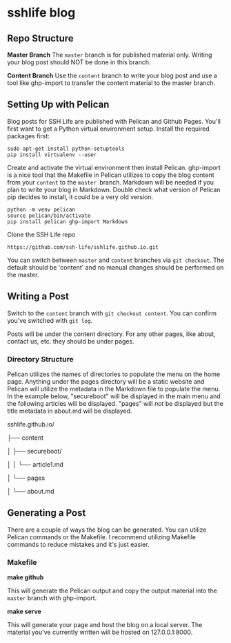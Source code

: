# sshlife blog

## Repo Structure
**Master Branch**
The `master` branch is for published material only. Writing your blog post should NOT be done in this branch.

**Content Branch**
Use the `content` branch to write your blog post and use a tool like ghp-import to transfer the content material to the master branch.

## Setting Up with Pelican
Blog posts for SSH Life are published with Pelican and Github Pages. You'll first want to get a Python virtual environment setup. Install the required packages first:

```
sudo apt-get install python-setuptools
pip install virtualenv --user
```

Create and activate the virtual environment then install Pelican. ghp-import is a nice tool that the Makefile in Pelican utilizes to copy the blog content from your `content` to the `master `branch. Markdown will be needed if you plan to write your blog in Markdown. Double check what version of Pelican pip decides to install, it could be a very old version.
```
python -m venv pelican
source pelican/bin/activate
pip install pelican ghp-import Markdown

```

Clone the SSH Life repo
```
https://github.com/ssh-life/sshlife.github.io.git
```

You can switch between `master` and `content` branches via `git checkout`. The default should be 'content' and no manual changes should be performed on the master.

## Writing a Post
Switch to the `content` branch with `git checkout content`. You can confirm you've switched with `git log`.

Posts will be under the content directory. For any other pages, like about, contact us, etc. they should be under pages.

### Directory Structure ###
Pelican utilizes the names of directories to populate the menu on the home page. Anything under the pages directory will be a static website and Pelican will utilize the metadata in the Markdown file to populate the menu. In the example below, "secureboot" will be displayed in the main menu and the following articles will be displayed. "pages" will *not* be displayed but the title metadata in about.md will be displayed.

sshlife.github.io/

├── content

│   ├── secureboot/

│   │   └── article1.md

│   └── pages

│       └── about.md



## Generating a Post
There are a couple of ways the blog can be generated. You can utilize Pelican commands or the Makefile. I recommend utilizing Makefile commands to reduce mistakes and it's just easier.

### Makefile
**make github**

This will generate the Pelican output and copy the output material into the `master` branch with ghp-import. 

**make serve**

This will generate your page and host the blog on a local server. The material you've currently written will be hosted on 127.0.0.1:8000.
